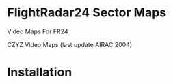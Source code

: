 # FlightRadar24 Sector Maps
Video Maps For FR24

CZYZ Video Maps (last update AIRAC 2004)


# Installation
